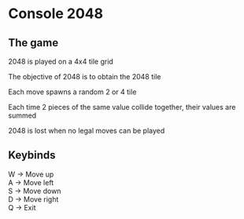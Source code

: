 # Console 2048

## The game

2048 is played on a 4x4 tile grid

The objective of 2048 is to obtain the 2048 tile

Each move spawns a random 2 or 4 tile

Each time 2 pieces of the same value collide together, their values are summed

2048 is lost when no legal moves can be played

## Keybinds

W -> Move up    \
A -> Move left  \
S -> Move down  \
D -> Move right \
Q -> Exit